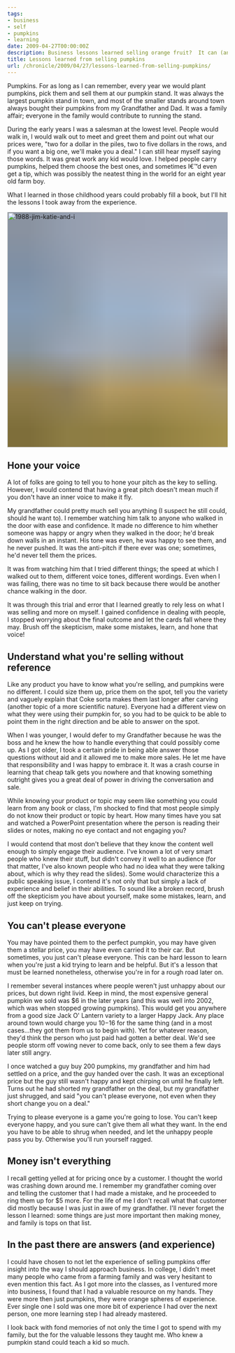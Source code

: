 ```yaml
---
tags:
- business
- self
- pumpkins
- learning
date: 2009-04-27T00:00:00Z
description: Business lessons learned selling orange fruit?  It can (and has) happened.
title: Lessons learned from selling pumpkins
url: /chronicle/2009/04/27/lessons-learned-from-selling-pumpkins/
---
```


Pumpkins. For as long as I can remember, every year we would plant pumpkins, pick them and sell them at our pumpkin stand.  It was always the largest pumpkin stand in town, and most of the smaller stands around town always bought their pumpkins from my Grandfather and Dad.  It was a family affair; everyone in the family would contribute to running the stand.

During the early years I was a salesman at the lowest level.  People would walk in, I would walk out to meet and greet them and point out what our prices were, "two for a dollar in the piles, two to five dollars in the rows, and if you want a big one, we'll make you a deal."  I can still hear myself saying those words.  It was great work any kid would love.  I helped people carry pumpkins, helped them choose the best ones, and sometimes I€™d even get a tip, which was possibly the neatest thing in the world for an eight year old farm boy.

What I learned in those childhood years could probably fill a book, but I'll hit the lessons I took away from the experience.

<img decoding="async" loading="lazy" width="800" height="538" style="background-size: cover;
          background-image: url('data:image/svg+xml;charset=utf-8,%3Csvg xmlns=\'http%3A//www.w3.org/2000/svg\' xmlns%3Axlink=\'http%3A//www.w3.org/1999/xlink\' viewBox=\'0 0 1280 853\'%3E%3Cfilter id=\'b\' color-interpolation-filters=\'sRGB\'%3E%3CfeGaussianBlur stdDeviation=\'.5\'%3E%3C/feGaussianBlur%3E%3CfeComponentTransfer%3E%3CfeFuncA type=\'discrete\' tableValues=\'1 1\'%3E%3C/feFuncA%3E%3C/feComponentTransfer%3E%3C/filter%3E%3Cimage filter=\'url(%23b)\' x=\'0\' y=\'0\' height=\'100%25\' width=\'100%25\' xlink%3Ahref=\'data%3Aimage/png;base64,iVBORw0KGgoAAAANSUhEUgAAAAkAAAAGCAIAAACepSOSAAAACXBIWXMAAC4jAAAuIwF4pT92AAAAs0lEQVQI1wGoAFf/AImSoJSer5yjs52ktp2luJuluKOpuJefsoCNowB+kKaOm66grL+krsCnsMGrt8m1u8mzt8OVoLIAhJqzjZ2tnLLLnLHJp7fNmpyjqbPCqLrRjqO7AIeUn5ultaWtt56msaSnroZyY4mBgLq7wY6TmwCRfk2Pf1uzm2WulV+xmV6rmGyQfFm3nWSBcEIAfm46jX1FkH5Djn5AmodGo49MopBLlIRBfG8yj/dfjF5frTUAAAAASUVORK5CYII=\'%3E%3C/image%3E%3C/svg%3E');" src="https://storage.googleapis.com/jdr-public-imgs/blog-archive/2009/04/1988-jim-katie-and-i.jpg" alt="1988-jim-katie-and-i" />

## Hone your voice
A lot of folks are going to tell you to hone your pitch as the key to selling. However, I would contend that having a great pitch doesn't mean much if you don't have an inner voice to make it fly.

My grandfather could pretty much sell you anything (I suspect he still could, should he want to). I remember watching him talk to anyone who walked in the door with ease and confidence.  It made no difference to him whether someone was happy or angry when they walked in the door; he'd break down walls in an instant. His tone was even, he was happy to see them, and he never pushed. It was the anti-pitch if there ever was one; sometimes, he'd never tell them the prices.

It was from watching him that I tried different things; the speed at which I walked out to them, different voice tones, different wordings. Even when I was failing, there was no time to sit back because there would be another chance walking in the door.

It was through this trial and error that I learned greatly to rely less on what I was selling and more on myself.  I gained confidence in dealing with people, I stopped worrying about the final outcome and let the cards fall where they may. Brush off the skepticism, make some mistakes, learn, and hone that voice!

## Understand what you're selling without reference
Like any product you have to know what you're selling, and pumpkins were no different. I could size them up, price them on the spot, tell you the variety and vaguely explain that Coke sorta makes them last longer after carving (another topic of a more scientific nature).  Everyone had a different view on what they were using their pumpkin for, so you had to be quick to be able to point them in the right direction and be able to answer on the spot.

When I was younger, I would defer to my Grandfather because he was the boss and he knew the how to handle everything that could possibly come up.  As I got older, I took a certain pride in being able answer those questions without aid and it allowed me to make more sales.  He let me have that responsibility and I was happy to embrace it.  It was a crash course in learning that cheap talk gets you nowhere and that knowing something outright gives you a great deal of power in driving the conversation and sale.

While knowing your product or topic may seem like something you could learn from any book or class, I'm shocked to find that most people simply do not know their product or topic by heart.  How many times have you sat and watched a PowerPoint presentation where the person is reading their slides or notes, making no eye contact and not engaging you?

I would contend that most don't believe that they know the content well enough to simply engage their audience.  I've known a lot of very smart people who knew their stuff, but didn't convey it well to an audience (for that matter, I've also known people who had no idea what they were talking about, which is why they read the slides).  Some would characterize this a public speaking issue, I contend it's not only that but simply a lack of experience and belief in their abilities.  To sound like a broken record, brush off the skepticism you have about yourself, make some mistakes, learn, and just keep on trying.

## You can't please everyone
You may have pointed them to the perfect pumpkin, you may have given them a stellar price, you may have even carried it to their car.  But sometimes, you just can't please everyone. This can be hard lesson to learn when you're just a kid trying to learn and be helpful. But it's a lesson that must be learned nonetheless, otherwise you're in for a rough road later on.

I remember several instances where people weren't just unhappy about our prices, but down right livid.  Keep in mind, the most expensive general pumpkin we sold was $6 in the later years (and this was well into 2002, which was when stopped growing pumpkins).  This would get you anywhere from a good size Jack O' Lantern variety to a larger Happy Jack. Any place around town would charge you $10-$16 for the same thing (and in a most cases...they got them from us to begin with). Yet for whatever reason, they'd think the person who just paid had gotten a better deal.  We'd see people storm off vowing never to come back, only to see them a few days later still angry.

I once watched a guy buy 200 pumpkins, my grandfather and him had settled on a price, and the guy handed over the cash.  It was an exceptional price but the guy still wasn't happy and kept chirping on until he finally left.  Turns out he had shorted my grandfather on the deal, but my grandfather just shrugged, and said "you can't please everyone, not even when they short change you on a deal."

Trying to please everyone is a game you're going to lose.  You can't keep everyone happy, and you sure can't give them all what they want.  In the end you have to be able to shrug when needed, and let the unhappy people pass you by.  Otherwise you'll run yourself ragged.

## Money isn't everything
I recall getting yelled at for pricing once by a customer.  I thought the world was crashing down around me.  I remember my grandfather coming over and telling the customer that I had made a mistake, and he proceeded to ring them up for $5 more. For the life of me I don't recall what that customer did mostly because I was just in awe of my grandfather. I'll never forget the lesson I learned: some things are just more important then making money, and family is tops on that list.

## In the past there are answers (and experience)
I could have chosen to not let the experience of selling pumpkins offer insight into the way I should approach business. In college, I didn't meet many people who came from a farming family and was very hesitant to even mention this fact. As I got more into the classes, as I ventured more into business, I found that I had a valuable resource on my hands. They were more then just pumpkins, they were orange spheres of experience.  Ever single one I sold was one more bit of experience I had over the next person, one more learning step I had already mastered.

I look back with fond memories of not only the time I got to spend with my family, but the for the valuable lessons they taught me. Who knew a pumpkin stand could teach a kid so much.







